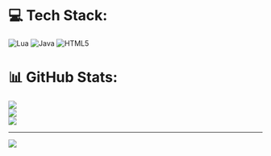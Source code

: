 
# 💻 Tech Stack:
![Lua](https://img.shields.io/badge/lua-%232C2D72.svg?style=for-the-badge&logo=lua&logoColor=white) ![Java](https://img.shields.io/badge/java-%23ED8B00.svg?style=for-the-badge&logo=openjdk&logoColor=white) ![HTML5](https://img.shields.io/badge/html5-%23E34F26.svg?style=for-the-badge&logo=html5&logoColor=white)
# 📊 GitHub Stats:
![](https://github-readme-stats.vercel.app/api?username=Grizzey&theme=dark&hide_border=true&include_all_commits=true&count_private=false)<br/>
![](https://github-readme-streak-stats.herokuapp.com/?user=Grizzey&theme=dark&hide_border=true)<br/>
![](https://github-readme-stats.vercel.app/api/top-langs/?username=Grizzey&theme=dark&hide_border=true&include_all_commits=true&count_private=false&layout=compact)

---
[![](https://visitcount.itsvg.in/api?id=Grizzey&icon=0&color=12)](https://visitcount.itsvg.in)

<!-- Proudly created with GPRM ( https://gprm.itsvg.in ) -->
